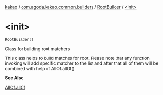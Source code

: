 [kakao](../../index.md) / [com.agoda.kakao.common.builders](../index.md) / [RootBuilder](index.md) / [&lt;init&gt;](./-init-.md)

# &lt;init&gt;

`RootBuilder()`

Class for building root matchers

This class helps to build matches for root.
Please note that any function invoking will add specific matcher to the list
and after that all of them will be combined with help of AllOf.allOf()

**See Also**

[AllOf.allOf](#)

